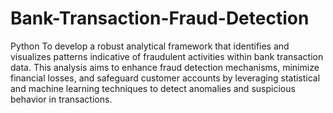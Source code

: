 # Bank-Transaction-Fraud-Detection
Python
To develop a robust analytical framework that identifies and visualizes patterns indicative of fraudulent activities within bank transaction data. This analysis aims to enhance fraud detection mechanisms, minimize financial losses, and safeguard customer accounts by leveraging statistical and machine learning techniques to detect anomalies and suspicious behavior in transactions.
